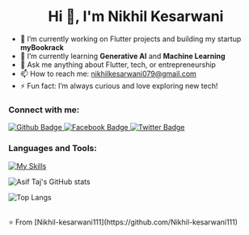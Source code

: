  <h1 align="center">Hi 👋, I'm Nikhil Kesarwani</h1>
 
<ul>
  <li>🔭 I’m currently working on Flutter projects and building my startup <strong>myBookrack</strong></li>
  <li>🌱 I’m currently learning <strong>Generative AI</strong> and <strong>Machine Learning</strong></li>
  <li>💬 Ask me anything about Flutter, tech, or entrepreneurship</li>
  <li>📫 How to reach me: <a href="mailto:nikhilkesarwani079@gmail.com">nikhilkesarwani079@gmail.com</a></li>
  <li>⚡ Fun fact: I’m always curious and love exploring new tech!</li>
</ul>
  
### Connect with me:
<div id="badges">
  <a href="https://github.com/Nikhil-kesarwani111">
    <img src="https://img.shields.io/badge/Github-white?style=for-the-badge&logo=Github&logoColor=black" alt="Github Badge"/>
  </a>
   <a href="https://www.linkedin.com/in/nikhilkesarwani111">
    <img src="https://img.shields.io/badge/Facebook-blue?style=for-the-badge&logo=facebook&logoColor=white" alt="Facebook Badge"/>
  </a>
   <a href="https://twitter.com/Nikhil-kesarwani111">
    <img src="https://img.shields.io/badge/Twitter-blue?style=for-the-badge&logo=twitter&logoColor=white" alt="Twitter Badge"/>
  </a>
</div>

### Languages and Tools:
[![My Skills](https://skillicons.dev/icons?i=flutter,dart,firebase,github,git,postman,figma,xd&perline=5)](https://skillicons.dev)

![Asif Taj's GitHub stats](https://github-readme-stats.vercel.app/api?username=Nikhil-kesarwani111&show_icons=true&theme=dark)

![Top Langs](https://github-readme-stats.vercel.app/api/top-langs/?username=Nikhil-kesarwani111&theme=dark)


<br>
⭐️ From [Nikhil-kesarwani111](https://github.com/Nikhil-kesarwani111)

